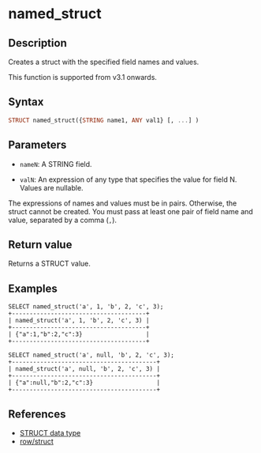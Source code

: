 ---
---

# named_struct

## Description

Creates a struct with the specified field names and values.

This function is supported from v3.1 onwards.

## Syntax

```Haskell
STRUCT named_struct({STRING name1, ANY val1} [, ...] )
```

## Parameters

- `nameN`: A STRING field.

- `valN`: An expression of any type that specifies the value for field N. Values are nullable.

The expressions of names and values must be in pairs. Otherwise, the struct cannot be created. You must pass at least one pair of field name and value, separated by a comma (`,`).

## Return value

Returns a STRUCT value.

## Examples

```plain
SELECT named_struct('a', 1, 'b', 2, 'c', 3);
+--------------------------------------+
| named_struct('a', 1, 'b', 2, 'c', 3) |
+--------------------------------------+
| {"a":1,"b":2,"c":3}                  |
+--------------------------------------+

SELECT named_struct('a', null, 'b', 2, 'c', 3);
+-----------------------------------------+
| named_struct('a', null, 'b', 2, 'c', 3) |
+-----------------------------------------+
| {"a":null,"b":2,"c":3}                  |
+-----------------------------------------+
```

## References

- [STRUCT data type](../../sql-statements/data-types/STRUCT.md)
- [row/struct](row.md)
